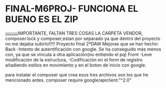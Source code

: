 # FINAL-M6PROJ- FUNCIONA EL BUENO ES EL ZIP
¡¡¡¡¡¡¡¡¡¡IMPORTANTE, FALTAN TRES COSAS LA CARPETA VENDOR, composer.lock y composer,estan por separado ya que dentro del proyecto no me dejaba subirlo!!!!!
Proyecto final 2ºDAW
Mejoras que se han hecho:
Back
-Intento de autentificación con google. Se ha conseguido más menos con, ya que se vincula a otra aplicación(no entiendo el pq)
Front
-Leve modificación de la estructura,
-Codificación en el form de registro añadiendo estilos en movimiento y en el boton de inicio con google.

para instalar el composer que crea esos tres archivos son los que he mencionado antes.
composer require google/apiclient:"^2.0"
